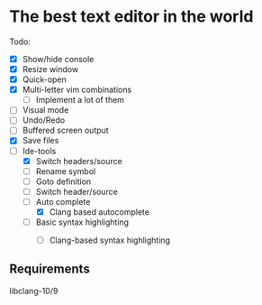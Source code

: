 The best text editor in the world
======================================

Todo:
- [x] Show/hide console
- [x] Resize window
- [x] Quick-open
- [x] Multi-letter vim combinations
  - [ ] Implement a lot of them
- [ ] Visual mode
- [ ] Undo/Redo
- [ ] Buffered screen output
- [x] Save files
- [ ] Ide-tools
  - [x] Switch headers/source
  - [ ] Rename symbol
  - [ ] Goto definition
  - [ ] Switch header/source
  - [ ] Auto complete
    - [x] Clang based autocomplete
  - [ ] Basic syntax highlighting
    - [ ] Clang-based syntax highlighting


Requirements
-------------------------------
  
libclang-10/9